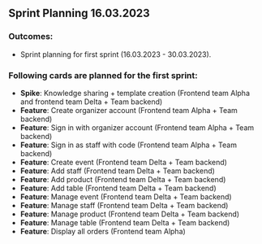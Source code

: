 ## Sprint Planning 16.03.2023

### Outcomes:

- Sprint planning for first sprint (16.03.2023 - 30.03.2023).


### Following cards are planned for the first sprint:

- **Spike**: Knowledge sharing + template creation (Frontend team Alpha and frontend team Delta + Team backend)
- **Feature**: Create organizer account (Frontend team Alpha + Team backend)
- **Feature**: Sign in with organizer account (Frontend team Alpha + Team backend)
- **Feature**: Sign in as staff with code (Frontend team Alpha + Team backend)
- **Feature**: Create event (Frontend team Delta + Team backend)
- **Feature**: Add staff (Frontend team Delta + Team backend)
- **Feature**: Add product (Frontend team Delta + Team backend)
- **Feature**: Add table (Frontend team Delta + Team backend)
- **Feature**: Manage event (Frontend team Delta + Team backend)
- **Feature**: Manage staff (Frontend team Delta + Team backend)
- **Feature**: Manage product (Frontend team Delta + Team backend)
- **Feature**: Manage table (Frontend team Delta + Team backend)
- **Feature**: Display all orders (Frontend team Alpha)
